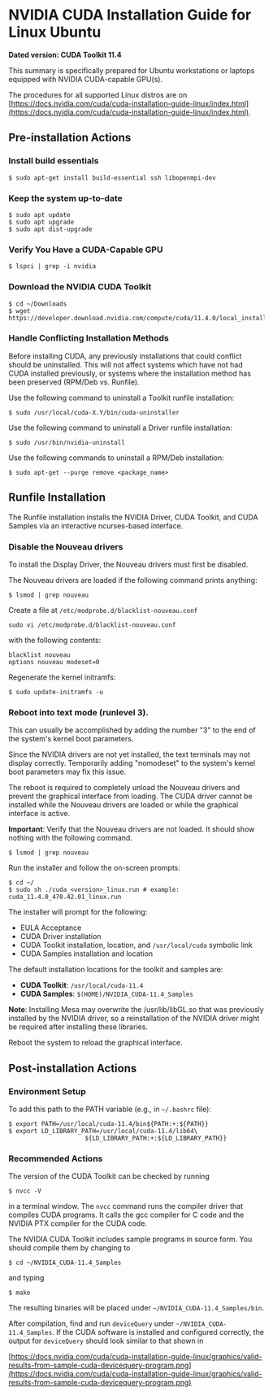 # NVIDIA CUDA Installation Guide for Linux Ubuntu

**Dated version: CUDA Toolkit 11.4**

This summary is specifically prepared for Ubuntu workstations or laptops equipped with NVIDIA CUDA-capable GPU(s).

The procedures for all supported Linux distros are on [https://docs.nvidia.com/cuda/cuda-installation-guide-linux/index.html](https://docs.nvidia.com/cuda/cuda-installation-guide-linux/index.html).

## Pre-installation Actions

### Install build essentials

	$ sudo apt-get install build-essential ssh libopenmpi-dev

### Keep the system up-to-date

	$ sudo apt update
	$ sudo apt upgrade
	$ sudo apt dist-upgrade

### Verify You Have a CUDA-Capable GPU

	$ lspci | grep -i nvidia

### Download the NVIDIA CUDA Toolkit

	$ cd ~/Downloads
	$ wget https://developer.download.nvidia.com/compute/cuda/11.4.0/local_installers/cuda_11.4.0_470.42.01_linux.run

### Handle Conflicting Installation Methods

Before installing CUDA, any previously installations that could conflict should be uninstalled. This will not affect systems which have not had CUDA installed previously, or systems where the installation method has been preserved (RPM/Deb vs. Runfile).

Use the following command to uninstall a Toolkit runfile installation:

	$ sudo /usr/local/cuda-X.Y/bin/cuda-uninstaller

Use the following command to uninstall a Driver runfile installation:
 
	$ sudo /usr/bin/nvidia-uninstall
 
Use the following commands to uninstall a RPM/Deb installation:
 
	$ sudo apt-get --purge remove <package_name>
 
## Runfile Installation

The Runfile installation installs the NVIDIA Driver, CUDA Toolkit, and CUDA Samples via an interactive ncurses-based interface.

### Disable the Nouveau drivers

To install the Display Driver, the Nouveau drivers must first be disabled.

The Nouveau drivers are loaded if the following command prints anything:

	$ lsmod | grep nouveau

Create a file at `/etc/modprobe.d/blacklist-nouveau.conf`

	sudo vi /etc/modprobe.d/blacklist-nouveau.conf

with the following contents:

	blacklist nouveau
	options nouveau modeset=0
	
Regenerate the kernel initramfs:

	$ sudo update-initramfs -u
	
### Reboot into text mode (runlevel 3).

This can usually be accomplished by adding the number "3" to the end of the system's kernel boot parameters.

Since the NVIDIA drivers are not yet installed, the text terminals may not display correctly. Temporarily adding "nomodeset" to the system's kernel boot parameters may fix this issue.

The reboot is required to completely unload the Nouveau drivers and prevent the graphical interface from loading. The CUDA driver cannot be installed while the Nouveau drivers are loaded or while the graphical interface is active.

**Important**: Verify that the Nouveau drivers are not loaded. It should show nothing with the following command.

	$ lsmod | grep nouveau
	
Run the installer and follow the on-screen prompts:

	$ cd ~/
	$ sudo sh ./cuda_<version>_linux.run # example: cuda_11.4.0_470.42.01_linux.run

The installer will prompt for the following:

* EULA Acceptance
* CUDA Driver installation
* CUDA Toolkit installation, location, and `/usr/local/cuda` symbolic link
* CUDA Samples installation and location

The default installation locations for the toolkit and samples are:

* **CUDA Toolkit**: `/usr/local/cuda-11.4`
* **CUDA Samples**: `$(HOME)/NVIDIA_CUDA-11.4_Samples`

**Note**: Installing Mesa may overwrite the /usr/lib/libGL.so that was previously installed by the NVIDIA driver, so a reinstallation of the NVIDIA driver might be required after installing these libraries.

Reboot the system to reload the graphical interface.

## Post-installation Actions

### Environment Setup

To add this path to the PATH variable (e.g., in `~/.bashrc` file):

	$ export PATH=/usr/local/cuda-11.4/bin${PATH:+:${PATH}}
	$ export LD_LIBRARY_PATH=/usr/local/cuda-11.4/lib64\
                         ${LD_LIBRARY_PATH:+:${LD_LIBRARY_PATH}}

### Recommended Actions

The version of the CUDA Toolkit can be checked by running

	$ nvcc -V

in a terminal window. The `nvcc` command runs the compiler driver that compiles CUDA programs. It calls the gcc compiler for C code and the NVIDIA PTX compiler for the CUDA code.

The NVIDIA CUDA Toolkit includes sample programs in source form. You should compile them by changing to

	$ cd ~/NVIDIA_CUDA-11.4_Samples

and typing

	$ make
	
The resulting binaries will be placed under `~/NVIDIA_CUDA-11.4_Samples/bin`.

After compilation, find and run `deviceQuery` under `~/NVIDIA_CUDA-11.4_Samples`. If the CUDA software is installed and configured correctly, the output for `deviceQuery` should look similar to that shown in

[https://docs.nvidia.com/cuda/cuda-installation-guide-linux/graphics/valid-results-from-sample-cuda-devicequery-program.png](https://docs.nvidia.com/cuda/cuda-installation-guide-linux/graphics/valid-results-from-sample-cuda-devicequery-program.png)